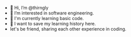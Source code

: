 - 👋 Hi, I’m @thirngly
- 👀 I’m interested in software engineering.
- 🌱 I'm currently learning basic code.
- 💞️ I want to save my learning history here.
- let's be friend, sharing each other experience in coding.

<!---
thirngly/thirngly is a ✨ special ✨ repository because its `THIRNGLY.md` (this file) appears on your GitHub profile.
You can click the Preview link to take a look at your changes.
--->
